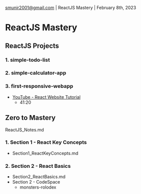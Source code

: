 smunir2001@gmail.com | ReactJS Mastery | February 8th, 2023
# ReactJS Mastery
## ReactJS Projects
### 1. simple-todo-list
### 2. simple-calculator-app
### 3. first-responsive-webapp
* [YouTube - React Website Tutorial](https://www.youtube.com/watch?v=I2UBjN5ER4s)
    * 41:20
## Zero to Mastery
ReactJS_Notes.md
### 1. Section 1 - React Key Concepts
* Section1_ReactKeyConcepts.md
### 2. Section 2 - React Basics
* Section2_ReactBasics.md
* Section 2 - CodeSpace
    * monsters-rolodex